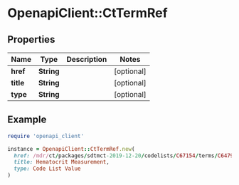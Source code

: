 # OpenapiClient::CtTermRef

## Properties

| Name | Type | Description | Notes |
| ---- | ---- | ----------- | ----- |
| **href** | **String** |  | [optional] |
| **title** | **String** |  | [optional] |
| **type** | **String** |  | [optional] |

## Example

```ruby
require 'openapi_client'

instance = OpenapiClient::CtTermRef.new(
  href: /mdr/ct/packages/sdtmct-2019-12-20/codelists/C67154/terms/C64796,
  title: Hematocrit Measurement,
  type: Code List Value
)
```

